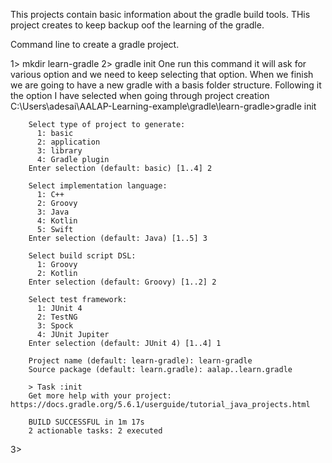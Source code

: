 This projects contain basic information about the gradle build tools.
THis project creates to keep backup oof the learning of the gradle.


Command line to create a gradle project.

1> mkdir learn-gradle
2> gradle init
	  One run this command it will ask for various option and we need to keep selecting that option. When we finish we are going to have a new gradle with a basis folder structure.
	  Following it the option I have selected when going through project creation
	  C:\Users\adesai\AALAP-Learning-example\gradle\learn-gradle>gradle init

		Select type of project to generate:
		  1: basic
		  2: application
		  3: library
		  4: Gradle plugin
		Enter selection (default: basic) [1..4] 2

		Select implementation language:
		  1: C++
		  2: Groovy
		  3: Java
		  4: Kotlin
		  5: Swift
		Enter selection (default: Java) [1..5] 3

		Select build script DSL:
		  1: Groovy
		  2: Kotlin
		Enter selection (default: Groovy) [1..2] 2

		Select test framework:
		  1: JUnit 4
		  2: TestNG
		  3: Spock
		  4: JUnit Jupiter
		Enter selection (default: JUnit 4) [1..4] 1

		Project name (default: learn-gradle): learn-gradle
		Source package (default: learn.gradle): aalap..learn.gradle

		> Task :init
		Get more help with your project: https://docs.gradle.org/5.6.1/userguide/tutorial_java_projects.html

		BUILD SUCCESSFUL in 1m 17s
		2 actionable tasks: 2 executed

3>